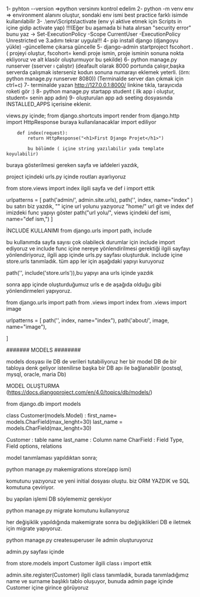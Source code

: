 1- pyhton --version =>python versinını kontrol edelim
2- python -m venv env => environment alanını oluştur, sondaki env ismi best practice farklı isimde kullanılabilir
3- .\env\Scripts\activate (env yi aktive etmek için Scripts in içine gidip activate yap)
!!!(Eğer bu aşamada bi hata alırsan "security error" bunu yaz -> 
Set-ExecutionPolicy -Scope CurrentUser -ExecutionPolicy Unrestricted
ve 3.adımı tekrar uygula!!!
4- pip install django (djangoyu yükle) -güncelleme çıkarsa güncelle
5- django-admin startproject fscohort . ( projeyi oluştur, fscohort= kendi proje ismin, proje isminin sonuna nokta ekliyoruz ve alt klasör oluşturmuyor bu şekilde)
6- python manage.py runserver (sserver ı çalıştır)
(deafault olarak 8000 portunda çalışır,başka serverda çalışmak isterseniz kodun sonuna numarayı eklemek yeterli. (örn: python manage.py runserver 8080))
(Terminalde server dan çıkmak için ctrl+c)
7- terminalde yazan http://127.0.0.1:8000/ linkine tıkla, tarayıcıda roketi gör :)
8- python manage.py startapp student ( ilk app i oluştur, student= senin app adın) 
9- oluşturulan app adı seeting dosyasında INSTALLED_APPS içerisine eklenir.

views.py içinde; 
     from django.shortcuts import render
     from django.http import HttpResponse  buraya kullanılanacaklar import ediliyor



        def index(request):
            return HttpResponse("<h1>First Django Projet</h1>")

            bu bölümde ( içine string yazılabilir yada template koyulabilir)

buraya gösterilmesi gereken sayfa ve iafdeleri yazdık, 

project içindeki urls.py içinde routları ayarlıyoruz

from store.views import index   ilgili sayfa ve def i import ettik

urlpatterns = [
    path('admin/', admin.site.urls),
    path('', index, name="index"  )   bu satırı biz yazdık, "" içine url yolunu yazıyoruz "home/" url git ve index def imizdeki func yapıyı göster
    path("url yolu/", views içindeki def ismi, name="def ism,")
]

İNCLUDE KULLANIMI
from django.urls import path, include

bu kullanımda sayfa sayısı çok olabileck durumlar için include import ediyoruz ve include func içine nereye yönlendirilmesi gerektiği ilgili sayfayı yönlendiriyoruz, ilgili app içinde urls.py sayfası oluşturduk. include içine store.urls tanımladık.
tüm app ler için aşağıdaki yapıyı kuruyoruz

path('', include('store.urls')),bu yapıyı ana urls içinde yazdık

sonra app içinde oluşturduğumuz urls e de aşağıda olduğu gibi yönlendirmeleri yapıyoruz.

from django.urls import path
from .views import index
from .views import image

urlpatterns = [
    path('', index, name="index"),
    path('about/', image, name="image"),

]


####### MODELS ########

models dosyası ile DB de verileri tutabiliyoruz
her bir model DB de bir tabloya denk geliyor
istenilirse başka bir DB apı ile bağlanabilir (postsql, mysql, oracle, maria Db)


MODEL OLUŞTURMA (https://docs.djangoproject.com/en/4.0/topics/db/models/)

from django.db import models


class Customer(models.Model) :
     first_name= models.CharField(max_lenght=30)
     last_name = models.CharField(max_lenght=30)

Customer : table name
last_name : Column name
CharField : Field Type, Field options, relations 


model tanımlaması yapıldıktan sonra;

python manage.py makemigrations store(app ismi)

komutunu yazıyoruz ve yeni initial dosyası oluştu. biz ORM YAZDIK ve SQL komutuna çeviriyor.

bu yapılan işlemi DB söylememiz gerekiyor

python manage.py migrate  komutunu kullanıyoruz

her değişiklik yapıldığında makemigrate sonra bu değişiklikleri DB e iletmek için migrate yapıyoruz.

python manage.py createsuperuser ile admin oluşturuyoruz

admin.py sayfası içinde 

from store.models import Customer ilgili class ı import ettik



admin.site.register(Customer)   ilgili class tanımladık, burada tanımladığımız name ve surname başlıklı tablo oluşuyor, bunuda admin page içinde Customer içine girince görüyoruz